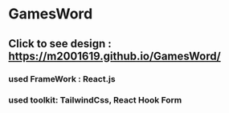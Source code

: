 # GamesWord
## Click to see design : https://m2001619.github.io/GamesWord/

### used FrameWork : React.js
### used toolkit: TailwindCss, React Hook Form
